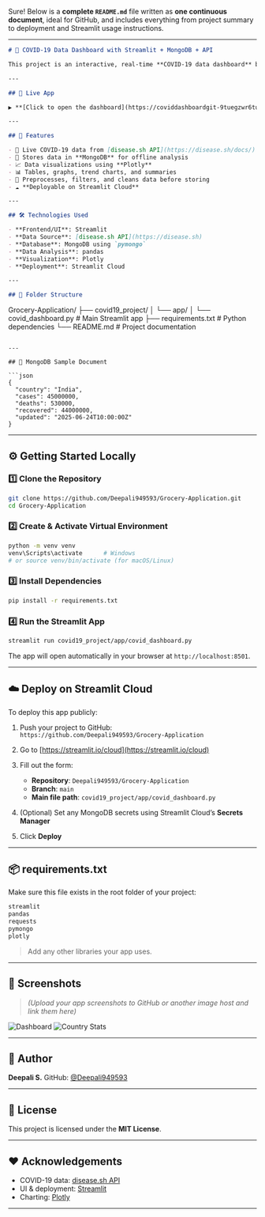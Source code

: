 Sure! Below is a **complete `README.md`** file written as **one continuous document**, ideal for GitHub, and includes everything from project summary to deployment and Streamlit usage instructions.

---

```markdown
# 🦠 COVID-19 Data Dashboard with Streamlit + MongoDB + API

This project is an interactive, real-time **COVID-19 data dashboard** built using **Streamlit**, **MongoDB**, and the free public API from [disease.sh](https://disease.sh/). It demonstrates full-stack integration of live API data, data storage, analytics, and data visualization, and is fully deployable on [Streamlit Cloud](https://streamlit.io/cloud).

---

## 🔗 Live App

▶️ **[Click to open the dashboard](https://coviddashboardgit-9tuegzwr6tuqgbgfxnvipx.streamlit.app)**

---

## 📌 Features

- 🔄 Live COVID-19 data from [disease.sh API](https://disease.sh/docs/)
- 💾 Stores data in **MongoDB** for offline analysis
- 📈 Data visualizations using **Plotly**
- 📊 Tables, graphs, trend charts, and summaries
- 🧹 Preprocesses, filters, and cleans data before storing
- ☁️ **Deployable on Streamlit Cloud**

---

## 🛠️ Technologies Used

- **Frontend/UI**: Streamlit  
- **Data Source**: [disease.sh API](https://disease.sh)  
- **Database**: MongoDB using `pymongo`  
- **Data Analysis**: pandas  
- **Visualization**: Plotly  
- **Deployment**: Streamlit Cloud

---

## 📁 Folder Structure

```

Grocery-Application/
├── covid19\_project/
│   └── app/
│       └── covid\_dashboard.py     # Main Streamlit app
├── requirements.txt               # Python dependencies
└── README.md                      # Project documentation

````

---

## 💾 MongoDB Sample Document

```json
{
  "country": "India",
  "cases": 45000000,
  "deaths": 530000,
  "recovered": 44000000,
  "updated": "2025-06-24T10:00:00Z"
}
````

---

## ⚙️ Getting Started Locally

### 1️⃣ Clone the Repository

```bash
git clone https://github.com/Deepali949593/Grocery-Application.git
cd Grocery-Application
```

### 2️⃣ Create & Activate Virtual Environment

```bash
python -m venv venv
venv\Scripts\activate      # Windows
# or source venv/bin/activate (for macOS/Linux)
```

### 3️⃣ Install Dependencies

```bash
pip install -r requirements.txt
```

### 4️⃣ Run the Streamlit App

```bash
streamlit run covid19_project/app/covid_dashboard.py
```

The app will open automatically in your browser at `http://localhost:8501`.

---

## ☁️ Deploy on Streamlit Cloud

To deploy this app publicly:

1. Push your project to GitHub: `https://github.com/Deepali949593/Grocery-Application`
2. Go to [https://streamlit.io/cloud](https://streamlit.io/cloud)
3. Fill out the form:

   * **Repository**: `Deepali949593/Grocery-Application`
   * **Branch**: `main`
   * **Main file path**: `covid19_project/app/covid_dashboard.py`
4. (Optional) Set any MongoDB secrets using Streamlit Cloud’s **Secrets Manager**
5. Click **Deploy**

---

## 📦 requirements.txt

Make sure this file exists in the root folder of your project:

```txt
streamlit
pandas
requests
pymongo
plotly
```

> Add any other libraries your app uses.

---

## 📸 Screenshots

> *(Upload your app screenshots to GitHub or another image host and link them here)*

![Dashboard](https://user-images.githubusercontent.com/yourusername/dashboard.png)
![Country Stats](https://user-images.githubusercontent.com/yourusername/chart.png)

---

## 👤 Author

**Deepali S.**
GitHub: [@Deepali949593](https://github.com/Deepali949593)

---

## 🪪 License

This project is licensed under the **MIT License**.

---

## ❤️ Acknowledgements

* COVID-19 data: [disease.sh API](https://disease.sh/)
* UI & deployment: [Streamlit](https://streamlit.io)
* Charting: [Plotly](https://plotly.com/python/)

---

```
